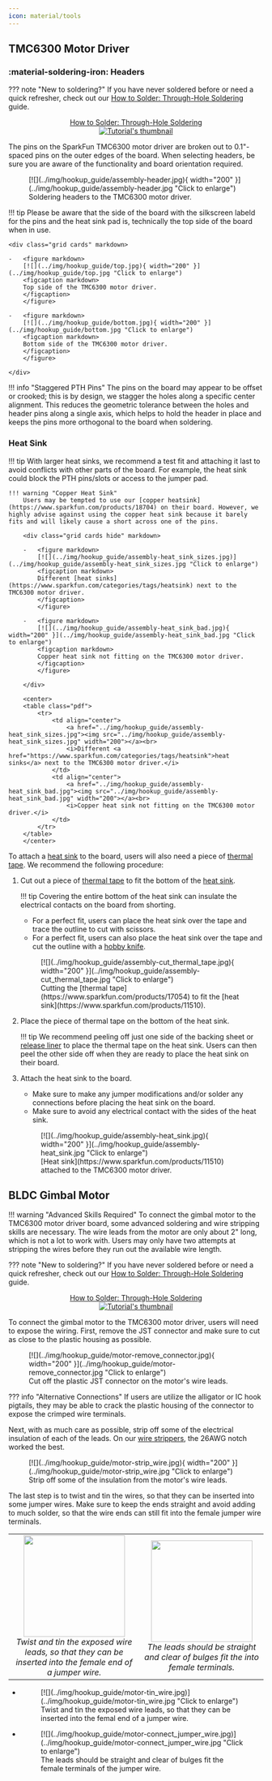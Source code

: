 ```yaml
---
icon: material/tools
---
```


## TMC6300 Motor Driver

### :material-soldering-iron:&nbsp;Headers

??? note "New to soldering?"
	If you have never soldered before or need a quick refresher, check out our [How to Solder: Through-Hole Soldering](https://learn.sparkfun.com/tutorials/how-to-solder-through-hole-soldering) guide.
	<p align="center">
		<a href="https://learn.sparkfun.com/tutorials/5">How to Solder: Through-Hole Soldering<br>
		<img src="https://cdn.sparkfun.com/c/264-148/assets/e/3/9/9/4/51d9fbe1ce395f7a2a000000.jpg" alt="Tutorial's thumbnail"></a>
	</p>

The pins on the SparkFun TMC6300 motor driver are broken out to 0.1"-spaced pins on the outer edges of the board. When selecting headers, be sure you are aware of the functionality and board orientation required.

<figure markdown>
[![](../img/hookup_guide/assembly-header.jpg){ width="200" }](../img/hookup_guide/assembly-header.jpg "Click to enlarge")
<figcaption markdown>
Soldering headers to the TMC6300 motor driver.
</figcaption>
</figure>

!!! tip
	Please be aware that the side of the board with the silkscreen labeld for the pins and the heat sink pad is, technically the top side of the board when in use.

	<div class="grid cards" markdown>

	-	<figure markdown>
		[![](../img/hookup_guide/top.jpg){ width="200" }](../img/hookup_guide/top.jpg "Click to enlarge")
		<figcaption markdown>
		Top side of the TMC6300 motor driver.
		</figcaption>
		</figure>

	-	<figure markdown>
		[![](../img/hookup_guide/bottom.jpg){ width="200" }](../img/hookup_guide/bottom.jpg "Click to enlarge")
		<figcaption markdown>
		Bottom side of the TMC6300 motor driver.
		</figcaption>
		</figure>

	</div>


!!! info "Staggered PTH Pins"
	The pins on the board may appear to be offset or crooked; this is by design, we stagger the holes along a specific center alignment. This reduces the geometric tolerance between the holes and header pins along a single axis, which helps to hold the header in place and keeps the pins more orthogonal to the board when soldering.



### Heat Sink

!!! tip
    With larger heat sinks, we recommend a test fit and attaching it last to avoid conflicts with other parts of the board. For example, the heat sink could block the PTH pins/slots or access to the jumper pad.

	!!! warning "Copper Heat Sink"
		Users may be tempted to use our [copper heatsink](https://www.sparkfun.com/products/18704) on their board. However, we highly advise against using the copper heat sink because it barely fits and will likely cause a short across one of the pins.

		<div class="grid cards hide" markdown>

		-   <figure markdown>
			[![](../img/hookup_guide/assembly-heat_sink_sizes.jpg)](../img/hookup_guide/assembly-heat_sink_sizes.jpg "Click to enlarge")
			<figcaption markdown>
			Different [heat sinks](https://www.sparkfun.com/categories/tags/heatsink) next to the TMC6300 motor driver.
			</figcaption>
			</figure>

		-   <figure markdown>
			[![](../img/hookup_guide/assembly-heat_sink_bad.jpg){ width="200" }](../img/hookup_guide/assembly-heat_sink_bad.jpg "Click to enlarge")
			<figcaption markdown>
			Copper heat sink not fitting on the TMC6300 motor driver.
			</figcaption>
			</figure>
		
		</div>

		<center>
		<table class="pdf">
			<tr>
				<td align="center">
					<a href="../img/hookup_guide/assembly-heat_sink_sizes.jpg"><img src="../img/hookup_guide/assembly-heat_sink_sizes.jpg" width="200"></a><br>
					<i>Different <a href="https://www.sparkfun.com/categories/tags/heatsink">heat sinks</a> next to the TMC6300 motor driver.</i>
				</td>
				<td align="center">
					<a href="../img/hookup_guide/assembly-heat_sink_bad.jpg"><img src="../img/hookup_guide/assembly-heat_sink_bad.jpg" width="200"></a><br>
					<i>Copper heat sink not fitting on the TMC6300 motor driver.</i>
				</td>
			</tr>
		</table>
		</center>

To attach a [heat sink](https://www.sparkfun.com/products/11510) to the board, users will also need a piece of [thermal tape](https://www.sparkfun.com/products/17054). We recommend the following procedure:

1. Cut out a piece of [thermal tape](https://www.sparkfun.com/products/17054) to fit the bottom of the [heat sink](https://www.sparkfun.com/products/11510).
	
	!!! tip
		Covering the entire bottom of the heat sink can insulate the electrical contacts on the board from shorting.

    * For a perfect fit, users can place the heat sink over the tape and trace the outline to cut with scissors.
    * For a perfect fit, users can also place the heat sink over the tape and cut the outline with a [hobby knife](https://www.sparkfun.com/products/9200).

	<figure markdown>
	[![](../img/hookup_guide/assembly-cut_thermal_tape.jpg){ width="200" }](../img/hookup_guide/assembly-cut_thermal_tape.jpg "Click to enlarge")
	<figcaption markdown>
	Cutting the [thermal tape](https://www.sparkfun.com/products/17054) to fit the [heat sink](https://www.sparkfun.com/products/11510).
	</figcaption>
	</figure>

2. Place the piece of thermal tape on the bottom of the heat sink.

	!!! tip
		We recommend peeling off just one side of the backing sheet or [release liner](https://en.wikipedia.org/wiki/Release_liner) to place the thermal tape on the heat sink. Users can then peel the other side off when they are ready to place the heat sink on their board.
	
3. Attach the heat sink to the board.
    * Make sure to make any jumper modifications and/or solder any connections before placing the heat sink on the board.
    * Make sure to avoid any electrical contact with the sides of the heat sink.

	<figure markdown>
	[![](../img/hookup_guide/assembly-heat_sink.jpg){ width="200" }](../img/hookup_guide/assembly-heat_sink.jpg "Click to enlarge")
	<figcaption markdown>
	[Heat sink](https://www.sparkfun.com/products/11510) attached to the TMC6300 motor driver.
	</figcaption>
	</figure>



## BLDC Gimbal Motor

!!! warning "Advanced Skills Required"
	To connect the gimbal motor to the TMC6300 motor driver board, some advanced soldering and wire stripping skills are necessary. The wire leads from the motor are only about 2" long, which is not a lot to work with. Users may only have two attempts at stripping the wires before they run out the available wire length.

??? note "New to soldering?"
	If you have never soldered before or need a quick refresher, check out our [How to Solder: Through-Hole Soldering](https://learn.sparkfun.com/tutorials/how-to-solder-through-hole-soldering) guide.
	<p align="center">
		<a href="https://learn.sparkfun.com/tutorials/5">How to Solder: Through-Hole Soldering<br>
		<img src="https://cdn.sparkfun.com/c/264-148/assets/e/3/9/9/4/51d9fbe1ce395f7a2a000000.jpg" alt="Tutorial's thumbnail"></a>
	</p>


To connect the gimbal motor to the TMC6300 motor driver, users will need to expose the wiring. First, remove the JST connector and make sure to cut as close to the plastic housing as possible.

<figure markdown>
[![](../img/hookup_guide/motor-remove_connector.jpg){ width="200" }](../img/hookup_guide/motor-remove_connector.jpg "Click to enlarge")
<figcaption markdown>
Cut off the plastic JST connector on the motor's wire leads.
</figcaption>
</figure>


??? info "Alternative Connections"
	If users are utilize the alligator or IC hook pigtails, they may be able to crack the plastic housing of the connector to expose the crimped wire terminals.

Next, with as much care as possible, strip off some of the electrical insulation of each of the leads. On our [wire strippers](https://www.sparkfun.com/products/15220), the 26AWG notch worked the best.

<figure markdown>
[![](../img/hookup_guide/motor-strip_wire.jpg){ width="200" }](../img/hookup_guide/motor-strip_wire.jpg "Click to enlarge")
<figcaption markdown>
Strip off some of the insulation from the motor's wire leads.
</figcaption>
</figure>

The last step is to twist and tin the wires, so that they can be inserted into some jumper wires. Make sure to keep the ends straight and avoid adding to much solder, so that the wire ends can still fit into the female jumper wire terminals.

<center>
<table class="pdf">
	<tr>
		<td align="center">
			<a href="../img/hookup_guide/motor-tin_wire.jpg"><img src="../img/hookup_guide/motor-tin_wire.jpg" width="200"></a><br>
			<i>Twist and tin the exposed wire leads, so that they can be inserted into the female end of a jumper wire.</i>
		</td>
		<td align="center">
			<a href="../img/hookup_guide/motor-connect_jumper_wire.jpg"><img src="../img/hookup_guide/motor-connect_jumper_wire.jpg" width="200"></a><br>
			<i>The leads should be straight and clear of bulges fit the into female terminals.</i>
		</td>
	<tr>
</table>
</center>

<div class="grid cards hide" markdown>

-   <figure markdown>
	[![](../img/hookup_guide/motor-tin_wire.jpg)](../img/hookup_guide/motor-tin_wire.jpg "Click to enlarge")
	<figcaption markdown>
	Twist and tin the exposed wire leads, so that they can be inserted into the femal end of a jumper wire.
	</figcaption>
	</figure>

-   <figure markdown>
	[![](../img/hookup_guide/motor-connect_jumper_wire.jpg)](../img/hookup_guide/motor-connect_jumper_wire.jpg "Click to enlarge")
	<figcaption markdown>
	The leads should be straight and clear of bulges fit the female terminals of the jumper wire.
	</figcaption>
	</figure>

</div>
